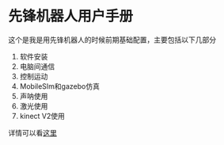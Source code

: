 # 先锋机器人用户手册

这个是我是用先锋机器人的时候前期基础配置，主要包括以下几部分

1. 软件安装
2. 电脑间通信
3. 控制运动
4. MobileSIm和gazebo仿真
5. 声呐使用
6. 激光使用
7. kinect V2使用

详情可以看[这里](https://ottsion.github.io/2017/2017-06-24-pioneer-laser/)
